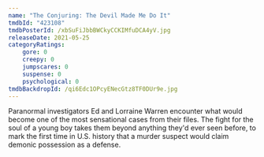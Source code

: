 ```yaml
---
name: "The Conjuring: The Devil Made Me Do It"
tmdbId: "423108"
tmdbPosterId: /xbSuFiJbbBWCkyCCKIMfuDCA4yV.jpg
releaseDate: 2021-05-25
categoryRatings:
    gore: 0
    creepy: 0
    jumpscares: 0
    suspense: 0
    psychological: 0
tmdbBackdropId: /qi6Edc1OPcyENecGtz8TF0DUr9e.jpg
---
```

Paranormal investigators Ed and Lorraine Warren encounter what would become one of the most sensational cases from their files. The fight for the soul of a young boy takes them beyond anything they'd ever seen before, to mark the first time in U.S. history that a murder suspect would claim demonic possession as a defense.

